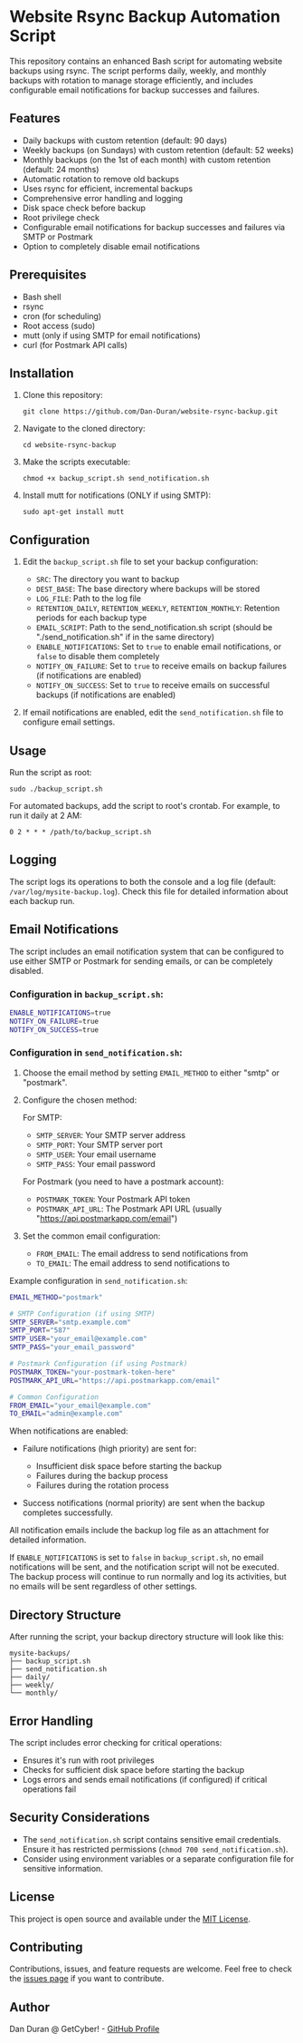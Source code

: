 # Website Rsync Backup Automation Script

This repository contains an enhanced Bash script for automating website backups using rsync. The script performs daily, weekly, and monthly backups with rotation to manage storage efficiently, and includes configurable email notifications for backup successes and failures.

## Features

- Daily backups with custom retention (default: 90 days)
- Weekly backups (on Sundays) with custom retention (default: 52 weeks)
- Monthly backups (on the 1st of each month) with custom retention (default: 24 months)
- Automatic rotation to remove old backups
- Uses rsync for efficient, incremental backups
- Comprehensive error handling and logging
- Disk space check before backup
- Root privilege check
- Configurable email notifications for backup successes and failures via SMTP or Postmark
- Option to completely disable email notifications

## Prerequisites

- Bash shell
- rsync
- cron (for scheduling)
- Root access (sudo)
- mutt (only if using SMTP for email notifications)
- curl (for Postmark API calls)

## Installation

1. Clone this repository:
   ```
   git clone https://github.com/Dan-Duran/website-rsync-backup.git
   ```
2. Navigate to the cloned directory:
   ```
   cd website-rsync-backup
   ```
3. Make the scripts executable:
   ```
   chmod +x backup_script.sh send_notification.sh
   ```
4. Install mutt for notifications (ONLY if using SMTP):
   ```
   sudo apt-get install mutt
   ```

## Configuration

1. Edit the `backup_script.sh` file to set your backup configuration:
   - `SRC`: The directory you want to backup
   - `DEST_BASE`: The base directory where backups will be stored
   - `LOG_FILE`: Path to the log file
   - `RETENTION_DAILY`, `RETENTION_WEEKLY`, `RETENTION_MONTHLY`: Retention periods for each backup type
   - `EMAIL_SCRIPT`: Path to the send_notification.sh script (should be "./send_notification.sh" if in the same directory)
   - `ENABLE_NOTIFICATIONS`: Set to `true` to enable email notifications, or `false` to disable them completely
   - `NOTIFY_ON_FAILURE`: Set to `true` to receive emails on backup failures (if notifications are enabled)
   - `NOTIFY_ON_SUCCESS`: Set to `true` to receive emails on successful backups (if notifications are enabled)

2. If email notifications are enabled, edit the `send_notification.sh` file to configure email settings.

## Usage

Run the script as root:

```
sudo ./backup_script.sh
```

For automated backups, add the script to root's crontab. For example, to run it daily at 2 AM:

```
0 2 * * * /path/to/backup_script.sh
```

## Logging

The script logs its operations to both the console and a log file (default: `/var/log/mysite-backup.log`). Check this file for detailed information about each backup run.

## Email Notifications

The script includes an email notification system that can be configured to use either SMTP or Postmark for sending emails, or can be completely disabled.

### Configuration in `backup_script.sh`:

```bash
ENABLE_NOTIFICATIONS=true
NOTIFY_ON_FAILURE=true
NOTIFY_ON_SUCCESS=true
```

### Configuration in `send_notification.sh`:

1. Choose the email method by setting `EMAIL_METHOD` to either "smtp" or "postmark".

2. Configure the chosen method:

   For SMTP:
   - `SMTP_SERVER`: Your SMTP server address
   - `SMTP_PORT`: Your SMTP server port
   - `SMTP_USER`: Your email username
   - `SMTP_PASS`: Your email password

   For Postmark (you need to have a postmark account):
   - `POSTMARK_TOKEN`: Your Postmark API token
   - `POSTMARK_API_URL`: The Postmark API URL (usually "https://api.postmarkapp.com/email")

3. Set the common email configuration:
   - `FROM_EMAIL`: The email address to send notifications from
   - `TO_EMAIL`: The email address to send notifications to

Example configuration in `send_notification.sh`:

```bash
EMAIL_METHOD="postmark"

# SMTP Configuration (if using SMTP)
SMTP_SERVER="smtp.example.com"
SMTP_PORT="587"
SMTP_USER="your_email@example.com"
SMTP_PASS="your_email_password"

# Postmark Configuration (if using Postmark)
POSTMARK_TOKEN="your-postmark-token-here"
POSTMARK_API_URL="https://api.postmarkapp.com/email"

# Common Configuration
FROM_EMAIL="your_email@example.com"
TO_EMAIL="admin@example.com"
```

When notifications are enabled:

- Failure notifications (high priority) are sent for:
  - Insufficient disk space before starting the backup
  - Failures during the backup process
  - Failures during the rotation process

- Success notifications (normal priority) are sent when the backup completes successfully.

All notification emails include the backup log file as an attachment for detailed information.

If `ENABLE_NOTIFICATIONS` is set to `false` in `backup_script.sh`, no email notifications will be sent, and the notification script will not be executed. The backup process will continue to run normally and log its activities, but no emails will be sent regardless of other settings.

## Directory Structure

After running the script, your backup directory structure will look like this:

```
mysite-backups/
├── backup_script.sh
├── send_notification.sh
├── daily/
├── weekly/
└── monthly/
```

## Error Handling

The script includes error checking for critical operations:
- Ensures it's run with root privileges
- Checks for sufficient disk space before starting the backup
- Logs errors and sends email notifications (if configured) if critical operations fail

## Security Considerations

- The `send_notification.sh` script contains sensitive email credentials. Ensure it has restricted permissions (`chmod 700 send_notification.sh`).
- Consider using environment variables or a separate configuration file for sensitive information.

## License

This project is open source and available under the [MIT License](LICENSE).

## Contributing

Contributions, issues, and feature requests are welcome. Feel free to check the [issues page](https://github.com/Dan-Duran/website-rsync-backup/issues) if you want to contribute.

## Author

Dan Duran @ GetCyber! - [GitHub Profile](https://github.com/Dan-Duran)
